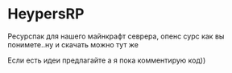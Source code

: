 # HeypersRP
Ресурспак для нашего майнкрафт севрера, опенс сурс как вы понимете..ну и скачать можно тут же

Если есть идеи предлагайте а я пока комментирую код))